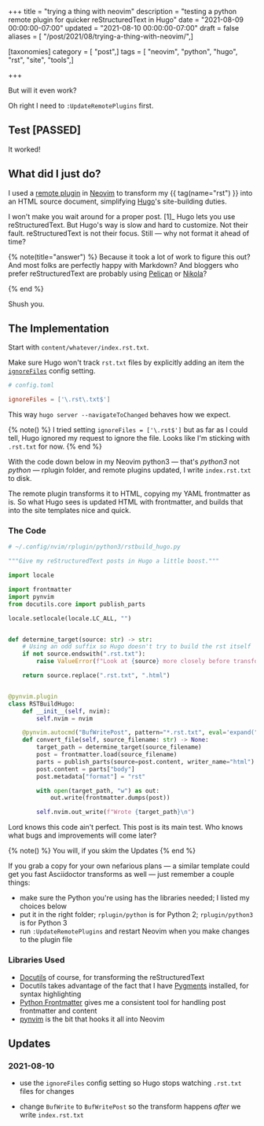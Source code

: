 +++
title = "trying a thing with neovim"
description = "testing a python remote plugin for quicker reStructuredText in Hugo"
date = "2021-08-09 00:00:00-07:00"
updated = "2021-08-10 00:00:00-07:00"
draft = false
aliases = [ "/post/2021/08/trying-a-thing-with-neovim/",]

[taxonomies]
category = [ "post",]
tags = [ "neovim", "python", "hugo", "rst", "site", "tools",]

+++

But will it even work?

Oh right I need to `:UpdateRemotePlugins` first.

## Test \[PASSED]

It worked!

## What did I just do?

[Neovim]: http://neovim.io/
[remote plugin]: https://neovim.io/doc/user/remote_plugin.html
[Hugo]: https://gohugo.io

I used a [remote plugin][] in [Neovim][] to transform my {{ tag(name="rst") }}
into an HTML source document, simplifying [Hugo][]'s site-building duties.

I won't make you wait around for a proper post. [1]_ Hugo lets you use
reStructuredText.  But Hugo's way is slow and hard to customize. Not their
fault. reStructuredText is not their focus. Still — why not format it ahead of
time?

{% note(title="answer") %}
Because it took a lot of work to figure this out? And most folks are
perfectly happy with Markdown? And bloggers who prefer reStructuredText are
probably using [Pelican][] or [Nikola][]?

[Pelican]: https://blog.getpelican.com/
[Nikola]: https://getnikola.com/
{% end %}

Shush you.

## The Implementation

Start with `content/whatever/index.rst.txt`.

[`ignoreFiles`]: https://gohugo.io/getting-started/configuration/#ignore-content-and-data-files-when-rendering

Make sure Hugo won't track `rst.txt` files by explicitly adding an item the
[`ignoreFiles`][] config setting.

```toml
# config.toml

ignoreFiles = ['\.rst\.txt$']
```

This way `hugo server --navigateToChanged` behaves how we expect.

{% note() %}
I tried setting `ignoreFiles = ['\.rst$']` but as far as I could tell,
Hugo ignored my request to ignore the file. Looks like I'm sticking with
`.rst.txt` for now.
{% end %}

With the code down below in my Neovim python3 — that's *python3* not
*python* — rplugin folder, and remote plugins updated, I write
`index.rst.txt` to disk.

The remote plugin transforms it to HTML, copying my YAML frontmatter as is.
So what Hugo sees is updated HTML with frontmatter, and builds that into the
site templates nice and quick.

### The Code

```python
# ~/.config/nvim/rplugin/python3/rstbuild_hugo.py

"""Give my reStructuredText posts in Hugo a little boost."""

import locale

import frontmatter
import pynvim
from docutils.core import publish_parts

locale.setlocale(locale.LC_ALL, "")


def determine_target(source: str) -> str:
    # Using an odd suffix so Hugo doesn't try to build the rst itself
    if not source.endswith(".rst.txt"):
        raise ValueError(f"Look at {source} more closely before transforming it.")

    return source.replace(".rst.txt", ".html")


@pynvim.plugin
class RSTBuildHugo:
    def __init__(self, nvim):
        self.nvim = nvim

    @pynvim.autocmd("BufWritePost", pattern="*.rst.txt", eval='expand("<afile>")')
    def convert_file(self, source_filename: str) -> None:
        target_path = determine_target(source_filename)
        post = frontmatter.load(source_filename)
        parts = publish_parts(source=post.content, writer_name="html")
        post.content = parts["body"]
        post.metadata["format"] = "rst"

        with open(target_path, "w") as out:
            out.write(frontmatter.dumps(post))

        self.nvim.out_write(f"Wrote {target_path}\n")
```

Lord knows this code ain't perfect. This post is its main test. Who knows what
bugs and improvements will come later?

{% note() %}
You will, if you skim the Updates
{% end %}

If you grab a copy for your own nefarious plans — a similar template could get
you fast Asciidoctor transforms as well — just remember a couple things:

- make sure the Python you're using has the libraries needed; I listed my
  choices below
- put it in the right folder; `rplugin/python` is for Python 2;
  `rplugin/python3` is for Python 3
- run `:UpdateRemotePlugins` and restart Neovim when you make changes to the
  plugin file

### Libraries Used

[Docutils]: https://docutils.sourceforge.io/
[Pygments]: https://pygments.org/
[Python Frontmatter]: https://python-frontmatter.readthedocs.io/en/latest/index.html
[pynvim]: https://pynvim.readthedocs.io/en/latest/

- [Docutils][] of course, for transforming the reStructuredText
- Docutils takes advantage of the fact that I have [Pygments][] installed, for
  syntax highlighting
- [Python Frontmatter][] gives me a consistent tool for handling post
  frontmatter and content
- [pynvim][] is the bit that hooks it all into Neovim

## Updates

### 2021-08-10

- use the `ignoreFiles` config setting so Hugo stops watching `.rst.txt`
  files for changes

- change `BufWrite` to `BufWritePost` so the transform happens *after* we write `index.rst.txt`

[^1]: I will update this post as I refine the approach, though. Makes more
   sense than adding little piecemeal posts as I go along.
